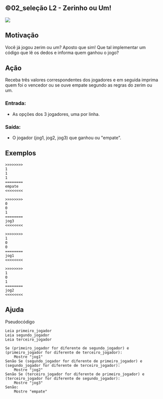 ## ©02_seleção L2 - Zerinho ou Um!


![](__capa.jpg)

## Motivação

Você já jogou zerim ou um? Aposto que sim!
Que tal implementar um código que lê os dedos e informa quem ganhou o jogo?

## Ação

Receba três valores correspondentes dos jogadores e em seguida imprima quem foi o vencedor ou se ouve empate segundo as regras do zerim ou um.

### Entrada:

* As opções dos 3 jogadores, uma por linha.

### Saída:

* O jogador (jog1, jog2, jog3) que ganhou ou "empate".

## Exemplos
```
>>>>>>>>
1
1
1
========
empate
<<<<<<<<

>>>>>>>>
0
0
1
========
jog3
<<<<<<<<

>>>>>>>>
1
0
0
========
jog1
<<<<<<<<

>>>>>>>>
1
0
1
========
jog2
<<<<<<<<
```

## Ajuda

Pseudocódigo
```
Leia primeiro_jogador
Leia segundo_jogador
Leia terceiro_jogador

Se (primeiro_jogador for diferente de segundo_jogador) e (primeiro_jogador for diferente de terceiro_jogador):
    Mostre "jog1"
Senão Se (segundo_jogador for diferente de primeiro_jogador) e (segundo_jogador for diferente de terceiro_jogador):
    Mostre "jog2"
Senão Se (terceiro_jogador for diferente de primeiro_jogador) e (terceiro_jogador for diferente de segundo_jogador):
    Mostre "jog3"
Senão:
    Mostre "empate"
```

